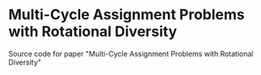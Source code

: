 # Multi-Cycle Assignment Problems with Rotational Diversity
Source code for paper "Multi-Cycle Assignment Problems with Rotational Diversity"

